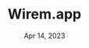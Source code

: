 ---
title: "Wirem.app"
description: "An application that lets you easily visualise your application sitemap structure."
categories: [ "Sitemap","Visualization"]
project: true 
date: "Apr 14, 2023"
figure: "/images/wiremap.png"
figcaption: "tdsc"
view_url: "https://wirem.app/"
---